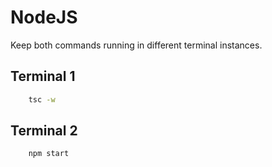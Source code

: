 # NodeJS

Keep both commands running in different terminal instances.

## Terminal 1

```sh
    tsc -w
```

## Terminal 2

```sh
    npm start
```
